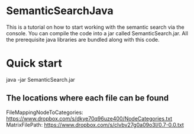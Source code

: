 SemanticSearchJava
==================

This is a tutorial on how to start working with the semantic search via the console. 
You can compile the code into a jar called SemanticSearch.jar. 
All the prerequisite java libraries are bundled along with this code.

# Quick start
java -jar SemanticSearch.jar <OutputDir> <MatrixFilePath> <FileMappingNodeToCategories>

## The locations where each file can be found
FileMappingNodeToCategories: https://www.dropbox.com/s/dkye70q96uze400/NodeCategories.txt
MatrixFilePath: https://www.dropbox.com/s/clvbv27g0a09o3l/0.7-0.0.txt

